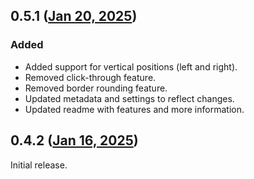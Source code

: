 ## 0.5.1 ([Jan 20, 2025](https://github.com/ramensoftware/windhawk-mods/blob/c2f53e472a7957b36e71567c700fe1a5e2629879/mods/magnifier-mod.wh.cpp))

### Added
- Added support for vertical positions (left and right).
- Removed click-through feature.
- Removed border rounding feature.
- Updated metadata and settings to reflect changes.
- Updated readme with features and more information.

## 0.4.2 ([Jan 16, 2025](https://github.com/ramensoftware/windhawk-mods/blob/b4ec16697e16d9d5d8205e4cc11d2323fd0ca1da/mods/magnifier-mod.wh.cpp))

Initial release.
